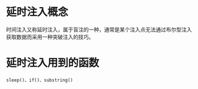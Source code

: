 # 延时注入概念
时间注入又称延时注入，属于盲注的一种，通常是某个注入点无法通过布尔型注入获取数据而采用一种突破注入的技巧。
# 延时注入用到的函数
`sleep()、if()、substring()`
